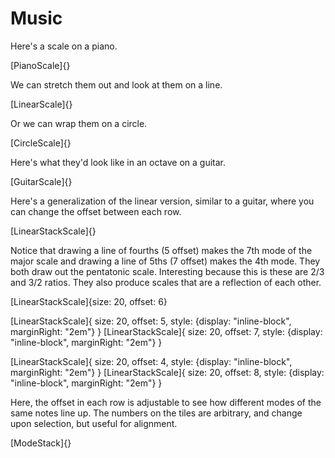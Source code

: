 # Music

Here's a scale on a piano.

[PianoScale]{}

We can stretch them out and look at them on a line.

[LinearScale]{}

Or we can wrap them on a circle.

[CircleScale]{}

Here's what they'd look like in an octave on a guitar.

[GuitarScale]{}

Here's a generalization of the linear version, similar to a guitar, where you can change the offset between each row.

[LinearStackScale]{}

Notice that drawing a line of fourths (5 offset) makes the 7th mode of the major scale and drawing a line of 5ths (7 offset) makes the 4th mode. They both draw out the pentatonic scale. Interesting because this is these are 2/3 and 3/2 ratios. They also produce scales that are a reflection of each other.

[LinearStackScale]{size: 20, offset: 6}

[LinearStackScale]{
size: 20,
offset: 5,
style: {display: "inline-block", marginRight: "2em"}
}
[LinearStackScale]{
size: 20,
offset: 7,
style: {display: "inline-block", marginRight: "2em"}
}

[LinearStackScale]{
size: 20,
offset: 4,
style: {display: "inline-block", marginRight: "2em"}
}
[LinearStackScale]{
size: 20,
offset: 8,
style: {display: "inline-block", marginRight: "2em"}
}

Here, the offset in each row is adjustable to see how different modes of the same notes line up. The numbers on the tiles are arbitrary, and change upon selection, but useful for alignment.

[ModeStack]{}
